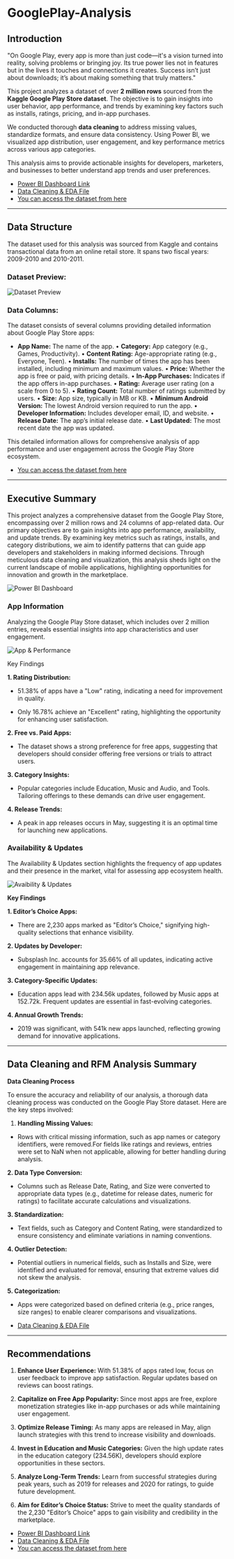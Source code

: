 # **GooglePlay-Analysis**

## **Introduction**

"On Google Play, every app is more than just code—it's a vision turned into reality, solving problems or bringing joy. Its true power lies not in features but in the lives it touches and connections it creates. Success isn’t just about downloads; it’s about making something that truly matters."

This project analyzes a dataset of over **2 million rows** sourced from the **Kaggle Google Play Store dataset**. The objective is to gain insights into user behavior, app performance, and trends by examining key factors such as installs, ratings, pricing, and in-app purchases.

We conducted thorough **data cleaning** to address missing values, standardize formats, and ensure data consistency. Using Power BI, we visualized app distribution, user engagement, and key performance metrics across various app categories.

This analysis aims to provide actionable insights for developers, marketers, and businesses to better understand app trends and user preferences.


- [Power BI Dashboard Link](https://github.com/NishaChandila/OnlineRetail-Customer-Segmentation/blob/main/Customer-Segmentation-Dashboard.pdf)  
- [Data Cleaning & EDA File](https://github.com/NishaChandila/OnlineRetail-Customer-Segmentation/blob/main/OnlineRetail-DC.ipynb)
- [You can access the dataset from here](https://www.kaggle.com/datasets/gauthamp10/google-playstore-apps)

----

## **Data Structure**

The dataset used for this analysis was sourced from Kaggle and contains transactional data from an online retail store. It spans two fiscal years: 2009-2010 and 2010-2011.

### **Dataset Preview:**
![Dataset Preview]()  

### **Data Columns:**
The dataset consists of several columns providing detailed information about Google Play Store apps:

- **App Name:** The name of the app.
•	**Category:** App category (e.g., Games, Productivity).
•	**Content Rating:** Age-appropriate rating (e.g., Everyone, Teen).
•	**Installs:** The number of times the app has been installed, including minimum and maximum values.
•	**Price:** Whether the app is free or paid, with pricing details.
•	**In-App Purchases:** Indicates if the app offers in-app purchases.
•	**Rating:** Average user rating (on a scale from 0 to 5).
•	**Rating Count:** Total number of ratings submitted by users.
•	**Size:** App size, typically in MB or KB.
•	**Minimum Android Version:** The lowest Android version required to run the app.
•	**Developer Information:** Includes developer email, ID, and website.
•	**Release Date:** The app’s initial release date.
•	**Last Updated:** The most recent date the app was updated.

This detailed information allows for comprehensive analysis of app performance and user engagement across the Google Play Store ecosystem.

- [You can access the dataset from here](https://www.kaggle.com/datasets/gauthamp10/google-playstore-apps)
---

## **Executive Summary**

This project analyzes a comprehensive dataset from the Google Play Store, encompassing over 2 million rows and 24 columns of app-related data. Our primary objectives are to gain insights into app performance, availability, and update trends. By examining key metrics such as ratings, installs, and category distributions, we aim to identify patterns that can guide app developers and stakeholders in making informed decisions. Through meticulous data cleaning and visualization, this analysis sheds light on the current landscape of mobile applications, highlighting opportunities for innovation and growth in the marketplace.

![Power BI Dashboard](https://github.com/NishaChandila/project-assets/blob/main/googleplay1.PNG)

### **App Information**

Analyzing the Google Play Store dataset, which includes over 2 million entries, reveals essential insights into app characteristics and user engagement.

![App & Performance](https://github.com/NishaChandila/project-assets/blob/main/googleplay2.PNG) 

Key Findings

**1. Rating Distribution:**

- 51.38% of apps have a "Low" rating, indicating a need for improvement in quality.

- Only 16.78% achieve an "Excellent" rating, highlighting the opportunity for enhancing user satisfaction.


**2.	Free vs. Paid Apps:**

- The dataset shows a strong preference for free apps, suggesting that developers should consider offering free versions or trials to attract users.

**3.	Category Insights:**

- Popular categories include Education, Music and Audio, and Tools. Tailoring offerings to these demands can drive user engagement.

**4.	Release Trends:**
 
- A peak in app releases occurs in May, suggesting it is an optimal time for launching new applications.


### **Availability & Updates**

The Availability & Updates section highlights the frequency of app updates and their presence in the market, vital for assessing app ecosystem health.

![Avaibility & Updates](https://github.com/NishaChandila/project-assets/blob/main/googleplay3.PNG)  


**Key Findings**

**1.	Editor’s Choice Apps:**

- There are 2,230 apps marked as "Editor’s Choice," signifying high-quality selections that enhance visibility.

**2.	Updates by Developer:**

- Subsplash Inc. accounts for 35.66% of all updates, indicating active engagement in maintaining app relevance.

**3.	Category-Specific Updates:**

- Education apps lead with 234.56k updates, followed by Music apps at 152.72k. Frequent updates are essential in fast-evolving categories.

**4.	Annual Growth Trends:**

- 2019 was significant, with 541k new apps launched, reflecting growing demand for innovative applications.

---

## **Data Cleaning and RFM Analysis Summary**

**Data Cleaning Process**

To ensure the accuracy and reliability of our analysis, a thorough data cleaning process was conducted on the Google Play Store dataset. Here are the key steps involved:

1. **Handling Missing Values:**

- Rows with critical missing information, such as app names or category identifiers, were removed.For fields like ratings and reviews, entries were set to NaN when not applicable, allowing for better handling during analysis.
  
**2. Data Type Conversion:**

- Columns such as Release Date, Rating, and Size were converted to appropriate data types (e.g., datetime for release dates, numeric for ratings) to facilitate accurate calculations and visualizations.
  
**3. Standardization:**

- Text fields, such as Category and Content Rating, were standardized to ensure consistency and eliminate variations in naming conventions.
  
**4. Outlier Detection:**

- Potential outliers in numerical fields, such as Installs and Size, were identified and evaluated for removal, ensuring that extreme values did not skew the analysis.

**5. Categorization:**

- Apps were categorized based on defined criteria (e.g., price ranges, size ranges) to enable clearer comparisons and visualizations.


- [Data Cleaning & EDA File](https://github.com/NishaChandila/GooglePlay-Analysis/blob/main/GooglePlay-DC.ipynb)

---

## **Recommendations**

1.	**Enhance User Experience:** With 51.38% of apps rated low, focus on user feedback to improve app satisfaction. Regular updates based on reviews can boost ratings.
   
2.	**Capitalize on Free App Popularity:** Since most apps are free, explore monetization strategies like in-app purchases or ads while maintaining user engagement.
	
3.	**Optimize Release Timing:** As many apps are released in May, align launch strategies with this trend to increase visibility and downloads.

4.	**Invest in Education and Music Categories:** Given the high update rates in the education category (234.56K), developers should explore opportunities in these sectors.
	
5.	**Analyze Long-Term Trends:** Learn from successful strategies during peak years, such as 2019 for releases and 2020 for ratings, to guide future development.
	
6.	**Aim for Editor’s Choice Status:** Strive to meet the quality standards of the 2,230 "Editor’s Choice" apps to gain visibility and credibility in the marketplace.


- [Power BI Dashboard Link](https://github.com/NishaChandila/GooglePlay-Analysis/blob/main/GooglePlay-Dashboard.pdf)  
- [Data Cleaning & EDA File](https://github.com/NishaChandila/GooglePlay-Analysis/blob/main/GooglePlay-DC.ipynb)
- [You can access the dataset from here](https://www.kaggle.com/datasets/gauthamp10/google-playstore-apps)
